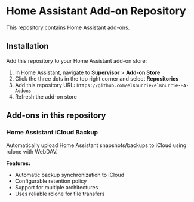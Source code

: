 # Home Assistant Add-on Repository

This repository contains Home Assistant add-ons.

## Installation

Add this repository to your Home Assistant add-on store:

1. In Home Assistant, navigate to **Supervisor** > **Add-on Store**
2. Click the three dots in the top right corner and select **Repositories**
3. Add this repository URL: `https://github.com/elKnurrie/elKnurrie-HA-Addons`
4. Refresh the add-on store

## Add-ons in this repository

### Home Assistant iCloud Backup

Automatically upload Home Assistant snapshots/backups to iCloud using rclone with WebDAV.

**Features:**
- Automatic backup synchronization to iCloud
- Configurable retention policy
- Support for multiple architectures
- Uses reliable rclone for file transfers
